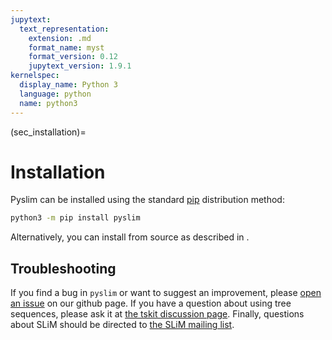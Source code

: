 ```yaml
---
jupytext:
  text_representation:
    extension: .md
    format_name: myst
    format_version: 0.12
    jupytext_version: 1.9.1
kernelspec:
  display_name: Python 3
  language: python
  name: python3
---
```


(sec_installation)=

# Installation

Pyslim can be installed using the standard [pip](https://pypi.org/project/pip/) distribution method:

```bash
python3 -m pip install pyslim
```

Alternatively, you can install from source as described in [](sec_development).


## Troubleshooting

If you find a bug in ``pyslim`` or want to suggest an improvement, please
[open an issue](https://github.com/tskit-dev/pyslim/issues) on our github page.
If you have a question about using tree sequences,
please ask it at [the tskit discussion page](https://github.com/tskit-dev/tskit/discussions).
Finally, questions about SLiM should be directed to
[the SLiM mailing list](https://groups.google.com/forum/#!forum/slim-discuss).
